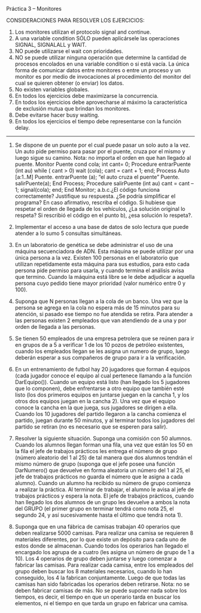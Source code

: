 Práctica 3 – Monitores

CONSIDERACIONES PARA RESOLVER LOS EJERCICIOS:

1)  Los monitores utilizan el protocolo signal and continue.
2)  A una variable condition SÓLO pueden aplicársele las operaciones SIGNAL,
SIGNALALL y WAIT.
3)  NO puede utilizarse el wait con prioridades.
4)  NO se puede utilizar ninguna operación que determine la cantidad de procesos
encolados en una variable condition o si está vacía.
La única forma de comunicar datos entre monitores o entre un proceso y un
monitor es por medio de invocaciones al procedimiento del monitor del cual se
quieren obtener (o enviar) los datos.
5)  No existen variables globales.
6)  En todos los ejercicios debe maximizarse la concurrencia.
7)  En todos los ejercicios debe aprovecharse al máximo la característica de exclusión
mutua que brindan los monitores.
8)  Debe evitarse hacer busy waiting.
9)  En todos los ejercicios el tiempo debe representarse con la función delay.

-----------------------------------------------------------------------------------------

1) Se dispone de un puente por el cual puede pasar un solo auto a la vez. Un auto pide
permiso para pasar por el puente, cruza por el mismo y luego sigue su camino. Nota: no
importa el orden en que han llegado al puente.
Monitor Puente
cond cola;
int cant= 0;
Procedure entrarPuente (int au)
while ( cant > 0) wait (cola);
cant = cant + 1;
end;
Process Auto [a:1..M]
Puente. entrarPuente (a);
“el auto cruza el puente”
Puente. salirPuente(a);
End Process;
Procedure salirPuente (int au)
cant = cant – 1;
signal(cola);
end;
End Monitor;
a.b.c.¿El código funciona correctamente? Justifique su respuesta.
¿Se podría simplificar el programa? En caso afirmativo, rescriba el código.
Si hubiese que respetar el orden de llegada de los vehículos, ¿La solución original lo
respeta? Si rescribió el código en el punto b), ¿esa solución lo respeta?.

2)  Implementar el acceso a una base de datos de solo lectura que puede atender a lo sumo 5
consultas simultáneas.

3)  En un laboratorio de genética se debe administrar el uso de una máquina secuenciadora
de ADN. Esta máquina se puede utilizar por una única persona a la vez. Existen 100
personas en el laboratorio que utilizan repetidamente esta máquina para sus estudios,
para esto cada persona pide permiso para usarla, y cuando termina el análisis avisa que
termino. Cuando la máquina está libre se le debe adjudicar a aquella persona cuyo
pedido tiene mayor prioridad (valor numérico entre 0 y 100).

4)  Suponga que N personas llegan a la cola de un banco. Una vez que la persona se agrega
en la cola no espera más de 15 minutos para su atención, si pasado ese tiempo no fue
atendida se retira. Para atender a las personas existen 2 empleados que van atendiendo
de a una y por orden de llegada a las personas.

5)  Se tienen 50 empleados de una empresa petrolera que se reúnen para ir en grupos de a 5
a verificar 1 de los 10 pozos de petróleo existentes, cuando los empleados llegan se les
asigna un numero de grupo, luego deberán esperar a sus compañeros de grupo para ir a
la verificación.

6)  En un entrenamiento de futbol hay 20 jugadores que forman 4 equipos (cada jugador
conoce el equipo al cual pertenece llamando a la función DarEquipo()). Cuando un
equipo está listo (han llegado los 5 jugadores que lo componen), debe enfrentarse a otro
equipo que también esté listo (los dos primeros equipos en juntarse juegan en la cancha
1, y los otros dos equipos juegan en la cancha 2). Una vez que el equipo conoce la
cancha en la que juega, sus jugadores se dirigen a ella. Cuando los 10 jugadores del
partido llegaron a la cancha comienza el partido, juegan durante 50 minutos, y al
terminar todos los jugadores del partido se retiran (no es necesario que se esperen para
salir).

7)  Resolver la siguiente situación. Suponga una comisión con 50 alumnos. Cuando los
alumnos llegan forman una fila, una vez que están los 50 en la fila el jefe de trabajos
prácticos les entrega el número de grupo (número aleatorio del 1 al 25) de tal manera
que dos alumnos tendrán el mismo número de grupo (suponga que el jefe posee una
función DarNumero() que devuelve en forma aleatoria un número del 1 al 25, el jefe de
trabajos prácticos no guarda el número que le asigna a cada alumno). Cuando un
alumno ha recibido su número de grupo comienza a realizar la práctica. Al terminar de
trabajar, el alumno le avisa al jefe de trabajos prácticos y espera la nota. El jefe de
trabajos prácticos, cuando han llegado los dos alumnos de un grupo les devuelve a
ambos la nota del GRUPO (el primer grupo en terminar tendrá como nota 25, el segundo
24, y así sucesivamente hasta el último que tendrá nota 1).

8)  Suponga que en una fábrica de camisas trabajan 40 operarios que deben realizarse 5000
camisas. Para realizar una camisa se requieren 8 materiales diferentes, por lo que existe
un depósito para cada uno de estos donde se almacenan.
Cuando todos los operarios han llegado el encargado los agrupa de a cuatro (les asigna
un número de grupo de 1 a 10). Los 4 operarios de grupo deben juntarse y luego
comenzar a fabricar las camisas.
Para realizar cada camisa, entre los empleados del grupo deben buscar los 8 materiales
necesarios, cuando lo han conseguido, los 4 la fabrican conjuntamente.
Luego de que todas las camisas han sido fabricadas los operarios deben retirarse.
Nota: no se deben fabricar camisas de más. No se puede suponer nada sobre los tiempos,
es decir, el tiempo en que un operario tarda en buscar los elementos, ni el tiempo en que
tarda un grupo en fabricar una camisa.

